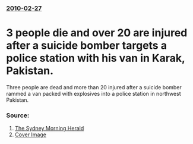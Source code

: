### [2010-02-27](/news/2010/02/27/index.md)

# 3 people die and over 20 are injured after a suicide bomber targets a police station with his van in Karak, Pakistan. 

Three people are dead and more than 20 injured after a suicide bomber rammed a van packed with explosives into a police station in northwest Pakistan.


### Source:

1. [The Sydney Morning Herald](http://news.smh.com.au/breaking-news-world/suicide-bomber-kills-three-in-pakistan-20100227-pa07.html)
1. [Cover Image](http://images.smh.com.au/2011/08/09/2545355/facebook-thumb-smh.png)
